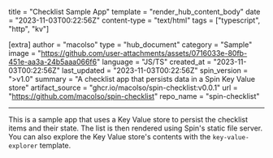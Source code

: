 title = "Checklist Sample App"
template = "render_hub_content_body"
date = "2023-11-03T00:22:56Z"
content-type = "text/html"
tags = ["typescript", "http", "kv"]

[extra]
author = "macolso"
type = "hub_document"
category = "Sample"
image = "https://github.com/user-attachments/assets/0716033e-80fb-451e-aa3a-24b5aaa066f6"
language = "JS/TS"
created_at = "2023-11-03T00:22:56Z"
last_updated = "2023-11-03T00:22:56Z"
spin_version = ">v1.0"
summary =  "A checklist app that persists data in a Spin Key Value store"
artifact_source = "ghcr.io/macolso/spin-checklist:v0.0.1"
url = "https://github.com/macolso/spin-checklist"
repo_name = "spin-checklist"

---

This is a sample app that uses a Key Value store to persist the checklist items and their state. The list is then rendered using Spin's static file server. You can also explore the Key Value store's contents with the `key-value-explorer` template. 


